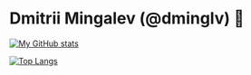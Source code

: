 <h1 align="left">Dmitrii Mingalev (@dminglv) 👋</h1>

[![My GitHub stats](https://github-readme-stats.vercel.app/api?username=dminglv)](https://github.com/anuraghazra/github-readme-stats)

[![Top Langs](https://github-readme-stats.vercel.app/api/top-langs/?username=dminglv&langs_count=5)](https://github.com/anuraghazra/github-readme-stats)
